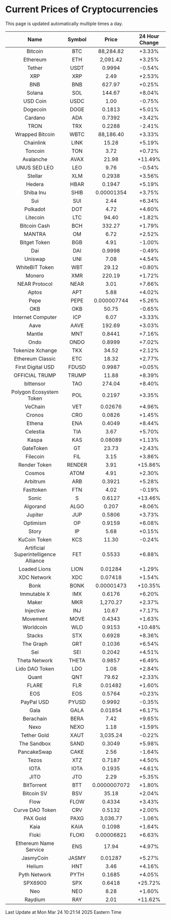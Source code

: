 # Current Prices of Cryptocurrencies
This page is updated automatically multiple times a day.

| Name | Symbol | Price | 24 Hour Change |
| :---: |:---:| :---: | :---: |
| Bitcoin | BTC | 88,284.82 | +3.33% |
| Ethereum | ETH | 2,091.42 | +3.25% |
| Tether | USDT | 0.9994 | -0.54% |
| XRP | XRP | 2.49 | +2.53% |
| BNB | BNB | 627.97 | +0.25% |
| Solana | SOL | 144.67 | +8.04% |
| USD Coin | USDC | 1.00 | -0.75% |
| Dogecoin | DOGE | 0.1813 | +5.01% |
| Cardano | ADA | 0.7392 | +3.42% |
| TRON | TRX | 0.2288 | -2.41% |
| Wrapped Bitcoin | WBTC | 88,186.40 | +3.33% |
| Chainlink | LINK | 15.28 | +5.19% |
| Toncoin | TON | 3.72 | +0.72% |
| Avalanche | AVAX | 21.98 | +11.49% |
| UNUS SED LEO | LEO | 9.76 | -0.54% |
| Stellar | XLM | 0.2938 | +3.56% |
| Hedera | HBAR | 0.1947 | +5.19% |
| Shiba Inu | SHIB | 0.00001354 | +3.75% |
| Sui | SUI | 2.44 | +6.34% |
| Polkadot | DOT | 4.72 | +4.60% |
| Litecoin | LTC | 94.40 | +1.82% |
| Bitcoin Cash | BCH | 332.27 | +1.79% |
| MANTRA | OM | 6.72 | +2.52% |
| Bitget Token | BGB | 4.91 | -1.00% |
| Dai | DAI | 0.9998 | -0.49% |
| Uniswap | UNI | 7.08 | +4.54% |
| WhiteBIT Token | WBT | 29.12 | +0.80% |
| Monero | XMR | 220.19 | +1.72% |
| NEAR Protocol | NEAR | 3.01 | +7.66% |
| Aptos | APT | 5.88 | +4.02% |
| Pepe | PEPE | 0.000007744 | +5.26% |
| OKB | OKB | 50.75 | -0.65% |
| Internet Computer | ICP | 6.07 | +3.33% |
| Aave | AAVE | 192.69 | +3.03% |
| Mantle | MNT | 0.8441 | +7.16% |
| Ondo | ONDO | 0.8999 | +7.02% |
| Tokenize Xchange | TKX | 34.52 | +2.12% |
| Ethereum Classic | ETC | 18.32 | +2.77% |
| First Digital USD | FDUSD | 0.9987 | +0.05% |
| OFFICIAL TRUMP | TRUMP | 11.88 | +8.39% |
| bittensor | TAO | 274.04 | +8.40% |
| Polygon Ecosystem Token | POL | 0.2197 | +3.35% |
| VeChain | VET | 0.02676 | +4.96% |
| Cronos | CRO | 0.0826 | +1.45% |
| Ethena | ENA | 0.4049 | +8.44% |
| Celestia | TIA | 3.67 | +5.70% |
| Kaspa | KAS | 0.08089 | +1.13% |
| GateToken | GT | 23.73 | +2.43% |
| Filecoin | FIL | 3.15 | +3.86% |
| Render Token | RENDER | 3.91 | +15.86% |
| Cosmos | ATOM | 4.91 | +2.30% |
| Arbitrum | ARB | 0.3921 | +5.28% |
| Fasttoken | FTN | 4.02 | -0.19% |
| Sonic | S | 0.6127 | +13.46% |
| Algorand | ALGO | 0.207 | +8.06% |
| Jupiter | JUP | 0.5806 | +3.73% |
| Optimism | OP | 0.9159 | +6.08% |
| Story | IP | 5.68 | +0.15% |
| KuCoin Token | KCS | 11.30 | -0.24% |
| Artificial Superintelligence Alliance | FET | 0.5533 | +6.88% |
| Loaded Lions | LION | 0.01284 | +1.29% |
| XDC Network | XDC | 0.07418 | +1.54% |
| Bonk | BONK | 0.00001473 | +10.35% |
| Immutable X | IMX | 0.6176 | +6.20% |
| Maker | MKR | 1,270.27 | +2.37% |
| Injective | INJ | 10.67 | +7.17% |
| Movement | MOVE | 0.4343 | +1.63% |
| Worldcoin | WLD | 0.9153 | +10.48% |
| Stacks | STX | 0.6928 | +8.36% |
| The Graph | GRT | 0.1036 | +6.54% |
| Sei | SEI | 0.2042 | +4.51% |
| Theta Network | THETA | 0.9857 | +6.49% |
| Lido DAO Token | LDO | 1.08 | +2.84% |
| Quant | QNT | 79.62 | +2.33% |
| FLARE | FLR | 0.01482 | +1.60% |
| EOS | EOS | 0.5764 | +0.23% |
| PayPal USD | PYUSD | 0.9992 | -0.35% |
| Gala | GALA | 0.01854 | +6.17% |
| Berachain | BERA | 7.42 | +9.65% |
| Nexo | NEXO | 1.18 | +1.59% |
| Tether Gold | XAUT | 3,035.24 | -0.22% |
| The Sandbox | SAND | 0.3049 | +5.98% |
| PancakeSwap | CAKE | 2.56 | -1.64% |
| Tezos | XTZ | 0.7187 | +4.50% |
| IOTA | IOTA | 0.1935 | +4.61% |
| JITO | JTO | 2.29 | +5.35% |
| BitTorrent | BTT | 0.0000007072 | +1.80% |
| Bitcoin SV | BSV | 35.18 | +2.04% |
| Flow | FLOW | 0.4334 | +3.43% |
| Curve DAO Token | CRV | 0.5132 | +2.00% |
| PAX Gold | PAXG | 3,036.77 | -1.06% |
| Kaia | KAIA | 0.1098 | +1.64% |
| Floki | FLOKI | 0.00006821 | +6.63% |
| Ethereum Name Service | ENS | 17.94 | +4.97% |
| JasmyCoin | JASMY | 0.01287 | +5.27% |
| Helium | HNT | 3.46 | +4.16% |
| Pyth Network | PYTH | 0.1685 | +4.05% |
| SPX6900 | SPX | 0.6418 | +25.72% |
| Neo | NEO | 8.28 | +1.60% |
| Raydium | RAY | 2.01 | +11.62% |

Last Update at Mon Mar 24 10:21:14 2025 Eastern Time